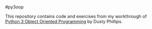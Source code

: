 #py3oop

This repository contains code and exercises from my workthrough of [Python 3
Object Oriented
Programming](https://www.packtpub.com/application-development/python-3-object-oriented-programming)
by Dusty Phillips.
